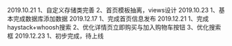 2019.10.21
    1、自定义存储类完善
    2、首页模板抽离，views设计
2019.10.23
    1、基本完成数据库添加数据
2019.12.17
    1、完成首页信息发布
2019.12.21
    1、完成haystack+whoosh搜索
    2、优化详情页立即购买与加入购物车按钮
    3、优化搜索框
2019.12.23
    1、初步完成，待上线